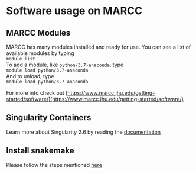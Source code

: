 # Software usage on MARCC
## MARCC Modules
MARCC has many modules installed and ready for use.  You can see a list of available modules by typing  
`module list`  
To add a module, like `python/3.7-anaconda`, type  
`module load python/3.7-anaconda`  
And to unload, type  
`module load python/3.7-anaconda`

For more info check out [https://www.marcc.jhu.edu/getting-started/software/](https://www.marcc.jhu.edu/getting-started/software/)

## Singularity Containers
Learn more about Singularity 2.6 by reading the [documentation](https://sylabs.io/guides/2.6/user-guide/)

## Install snakemake
Please follow the steps mentioned [here](./install_snakemake.md)
